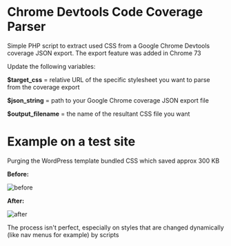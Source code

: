 # Chrome Devtools Code Coverage Parser

Simple PHP script to extract used CSS from a Google Chrome Devtools coverage JSON export. The export feature was added in Chrome 73

Update the following variables:

**$target_css** = relative URL of the specific stylesheet you want to parse from the coverage export

**$json_string** = path to your Google Chrome coverage JSON export file

**$output_filename** = the name of the resultant CSS file you want

# Example on a test site 

Purging the WordPress template bundled CSS which saved approx 300 KB

**Before:**

![before](https://user-images.githubusercontent.com/46265707/55680704-fb30ad00-5914-11e9-8bf5-ece7fcaea7c3.png)

**After:**

![after](https://user-images.githubusercontent.com/46265707/55680703-fb30ad00-5914-11e9-8dbe-24f963e48e6e.png)

The process isn't perfect, especially on styles that are changed dynamically (like nav menus for example) by scripts
